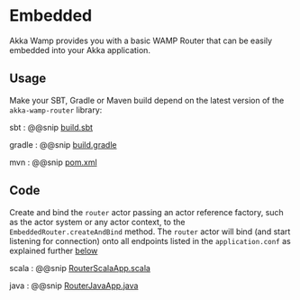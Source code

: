 
# Embedded
Akka Wamp provides you with a basic WAMP Router that can be easily embedded into your Akka application.

## Usage
Make your SBT, Gradle or Maven build depend on the latest version of the ``akka-wamp-router`` library:

sbt
:   @@snip [build.sbt](build.sbt)

gradle
:    @@snip [build.gradle](build.gradle)

mvn
:    @@snip [pom.xml](pom.xml)


## Code
Create and bind the ``router`` actor passing an actor reference factory, such as the actor system or any actor context, to the ``EmbeddedRouter.createAndBind`` method. The ``router`` actor will bind (and start listening for connection) onto all endpoints listed in the ``application.conf`` as explained further [below](#Configuration)

scala
:    @@snip [RouterScalaApp.scala](../../../../../examples/router/src/RouterScalaApp.scala)

java
:    @@snip [RouterJavaApp.java](../../../../../examples/router/src/RouterJavaApp.java)
